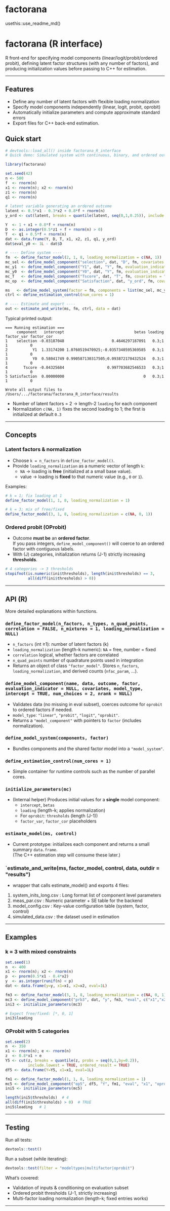 
# factorana

<!-- badges: start -->
<!-- badges: end -->

usethis::use_readme_md()

# factorana (R interface)

R front-end for specifying model components (linear/logit/probit/ordered probit), defining latent factor structures (with any number of factors), and producing initialization values before passing to C++ for estimation.


---

## Features
- Define any number of latent factors with flexible loading normalization
- Specify model components independently (linear, logit, probit, oprobit)
- Automatically initialize parameters and compute approximate standard errors
- Export files for C++ back-end estimation.

## Quick start

```r
# devtools::load_all() inside factorana_R_interface
# Quick demo: Simulated system with continuous, binary, and ordered outcomes

library(factorana)

set.seed(42)
n <- 500
f  <- rnorm(n)
x1 <- rnorm(n); x2 <- rnorm(n)
z1 <- rnorm(n)
q1 <- rnorm(n)

# latent variable generating an ordered outcome
latent <- 0.5*x1 - 0.3*x2 + 0.8*f + rnorm(n)
y_ord <- cut(latent, breaks = quantile(latent, seq(0,1,0.25)), include.lowest = TRUE, ordered_result = TRUE)

Y  <- 1 + x1 + 0.8*f + rnorm(n)
D  <- as.integer(0.5*z1 + f + rnorm(n) > 0)
T  <- q1 + 0.5*f + rnorm(n)
dat <- data.frame(Y, D, T, x1, x2, z1, q1, y_ord)
dat$eval_y0 <- 1L - dat$D

# ---- Define system ----
fm  <- define_factor_model(2, 1, 8, loading_normalization = c(NA, 1))
mc_sel <- define_model_component("selection", dat, "D", fm, covariates = "z1", model_type = "probit")
mc_y1  <- define_model_component("Y1", dat, "Y", fm, evaluation_indicator = "D", covariates = c("x1","x2"), model_type = "linear")
mc_y0  <- define_model_component("Y0", dat, "Y", fm, evaluation_indicator = "eval_y0", covariates = c("x1","x2"), model_type = "linear")
mc_T   <- define_model_component("Tscore", dat, "T", fm, covariates = "q1", model_type = "linear")
mc_op  <- define_model_component("Satisfaction", dat, "y_ord", fm, covariates = "x1", model_type = "oprobit")

ms   <- define_model_system(factor = fm, components = list(mc_sel, mc_y1, mc_y0, mc_T, mc_op))
ctrl <- define_estimation_control(num_cores = 1)

# ---- Estimate and export ----
out <- estimate_and_write(ms, fm, ctrl, data = dat)

```

Typical printed output:
```
=== Running estimation ===
     component   intercept                               betas loading factor_var factor_cor
1    selection -0.03187048                     0.4646297187091   0.3;1          1          0
2           Y1  1.33174200 1.0760519470925;-0.0357340595369585   0.3;1          1          0
3           Y0  0.58041749 0.990587130317505;0.093872170432524   0.3;1          1          0
4       Tscore -0.04325684                   0.997703682546533   0.3;1          1          0
5 Satisfaction  0.00000000                                   0   0.3;1          1          0

Wrote all output files to /Users/.../factorana/factorana_R_interface/results 
```

- Number of latent factors = 2 -> length-2 `loading` for each component 
- Normalization `c(NA, 1)` fixes the second loading to 1; the first is initialized at default `0.3`

---

## Concepts

### Latent factors & normalization

- Choose `k = n_factors` in `define_factor_model()`.  
- Provide `loading_normalization` as a numeric vector of length `k`:
  - `NA`  → loading is **free** (initialized at a small base value).
  - value → loading is **fixed** to that numeric value (e.g., `0` or `1`).

Examples:
```r
# k = 1; fix loading at 1
define_factor_model(1, 1, 8, loading_normalization = 1)

# k = 3; mix of free/fixed
define_factor_model(3, 1, 8, loading_normalization = c(NA, 0, 1))
```

### Ordered probit (OProbit)

- Outcome **must be** an **ordered factor**.  
  If you pass integers, `define_model_component()` will coerce to an ordered factor with contiguous labels.
- With \(J\) categories, initialization returns \(J-1\) strictly increasing **thresholds**.

```r
# 4 categories -> 3 thresholds
stopifnot(is.numeric(ini$thresholds), length(ini$thresholds) == 3,
          all(diff(ini$thresholds) > 0))
```

---

## API (R)
More detailed explanations within functions.

### `define_factor_model(n_factors, n_types, n_quad_points, correlation = FALSE, n_mixtures = 1, loading_normalization = NULL)`
- `n_factors` (int ≥1): number of latent factors \(k\)
- `loading_normalization` (length-k numeric): `NA` = free, number = fixed  
- `correlation` logical, whether factors are correlated
- `n_quad_points` number of quadrature points used in integration
- Returns an object of class `"factor_model"`. Stores `n_factors`, `loading_normalization`, and derived counts (`nfac_param`, …).

### `define_model_component(name, data, outcome, factor, evaluation_indicator = NULL, covariates, model_type, intercept = TRUE, num_choices = 2, nrank = NULL)`
- Validates data (no missing in eval subset), coerces outcome for `oprobit` to ordered factors if needed.
- `model_type`: `"linear"`, `"probit"`, `"logit"`, `"oprobit"`.
- Returns a `"model_component"` with pointers to `factor` (includes normalization).

### `define_model_system(components, factor)`
- Bundles components and the shared factor model into a `"model_system"`.

### `define_estimation_control(num_cores = 1)`
- Simple container for runtime controls such as the number of parallel cores.

### `initialize_parameters(mc)`
- (Internal helper) Produces initial values for a **single** model component:
  - `intercept`, `betas`
  - `loading` (length-k; applies normalization)
  - For `oprobit`: `thresholds` (length \(J-1\))
  - `factor_var`, `factor_cor` placeholders

### `estimate_model(ms, control)`
- Current prototype: initializes each component and returns a small summary `data.frame`.  
  (The C++ estimation step will consume these later.)
  
### `estimate_and_write(ms, factor_model, control, data, outdir = "results")
- wrapper that calls estimate_model() and exports 4 files:
1. system_inits_long.csv : Long format list of component level parameters
2. meas_par.csv : Numeric parameter + SE table for the backend
3. model_config.csv : Key-value configuration table (system, factor, control)
4. simulated_data.csv : the dataset used in estimation 

---

## Examples

### k = 3 with mixed constraints
```r
set.seed(1)
n  <- 400
x1 <- rnorm(n); x2 <- rnorm(n)
p  <- pnorm(0.5*x1 - 0.4*x2)
y  <- as.integer(runif(n) < p)
dat <- data.frame(y=y, x1=x1, x2=x2, eval=1L)

fm3 <- define_factor_model(3, 1, 8, loading_normalization = c(NA, 0, 1))
mc3 <- define_model_component("prb3", dat, "y", fm3, "eval", c("x1","x2"), "probit")
ini3 <- initialize_parameters(mc3)

# Expect free/fixed: [*, 0, 1]
ini3$loading
```

### OProbit with 5 categories
```r
set.seed(2)
n  <- 350
x1 <- rnorm(n); e <- rnorm(n)
z  <- 0.8*x1 + e
Y5 <- cut(z, breaks = quantile(z, probs = seq(0,1,by=0.2)),
          include.lowest = TRUE, ordered_result = TRUE)
df5 <- data.frame(Y=Y5, x1=x1, eval=1L)

fm1 <- define_factor_model(1, 1, 8, loading_normalization = 1)
mc5 <- define_model_component("op5", df5, "Y", fm1, "eval", "x1", "oprobit")
ini5 <- initialize_parameters(mc5)

length(ini5$thresholds)  # 4
all(diff(ini5$thresholds) > 0)  # TRUE
ini5$loading   # 1
```

---

## Testing

Run all tests:
```r
devtools::test()
```

Run a subset (while iterating):
```r
devtools::test(filter = "modeltypes|multifactor|oprobit")
```

What’s covered:
- Validation of inputs & conditioning on evaluation subset
- Ordered probit thresholds (J-1, strictly increasing)
- Multi-factor loading normalization (length-k; fixed entries works)

---
